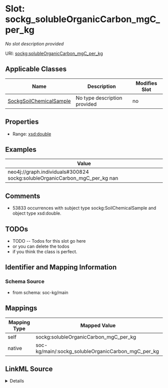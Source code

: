 

# Slot: sockg_solubleOrganicCarbon_mgC_per_kg


_No slot description provided_





URI: [sockg:solubleOrganicCarbon_mgC_per_kg](http://www.semanticweb.org/sockg/ontologies/2024/0/soil-carbon-ontology/solubleOrganicCarbon_mgC_per_kg)



<!-- no inheritance hierarchy -->





## Applicable Classes

| Name | Description | Modifies Slot |
| --- | --- | --- |
| [SockgSoilChemicalSample](../classes/SockgSoilChemicalSample.md) | No type description provided |  no  |







## Properties

* Range: [xsd:double](http://www.w3.org/2001/XMLSchema#double)






## Examples

| Value |
| --- |
| neo4j://graph.individuals#300824 sockg:solubleOrganicCarbon_mgC_per_kg nan |

## Comments

* 53833 occurrences with subject type sockg:SoilChemicalSample and object type xsd:double.

## TODOs

* TODO -- Todos for this slot go here
* or you can delete the todos
* if you think the class is perfect.

## Identifier and Mapping Information







### Schema Source


* from schema: soc-kg/main




## Mappings

| Mapping Type | Mapped Value |
| ---  | ---  |
| self | sockg:solubleOrganicCarbon_mgC_per_kg |
| native | soc-kg/main/:sockg_solubleOrganicCarbon_mgC_per_kg |




## LinkML Source

<details>
```yaml
name: sockg_solubleOrganicCarbon_mgC_per_kg
description: No slot description provided
todos:
- TODO -- Todos for this slot go here
- or you can delete the todos
- if you think the class is perfect.
comments:
- 53833 occurrences with subject type sockg:SoilChemicalSample and object type xsd:double.
examples:
- value: neo4j://graph.individuals#300824 sockg:solubleOrganicCarbon_mgC_per_kg nan
from_schema: soc-kg/main
rank: 1000
slot_uri: sockg:solubleOrganicCarbon_mgC_per_kg
alias: sockg_solubleOrganicCarbon_mgC_per_kg
domain_of:
- sockg_SoilChemicalSample
range: double

```
</details>